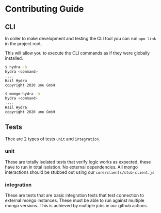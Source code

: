 # Contributing Guide

## CLI

In order to make development and testing the CLI tool you can run `npm link` in the project root.

This will allow you to execute the CLI commands as if they were globally installed.

```sh
$ hydra -h
hydra <command>
....
Hail Hydra
copyright 2020 unu GmbH

$ mongo-hydra -h
hydra <command>
....
Hail Hydra
copyright 2020 unu GmbH
```

## Tests

Thee are 2 types of tests `unit` and `integration`.

### unit

These are totally isolated tests that verify logic works as expected, these have to run in total isolation. No external dependencies. All mongo interactions should be stubbed out using our `core/clients/stub-client.js`

### integration

These are tests that  are basic integration tests that test connection to external mongo instances. These must be able to run against multiple mongo versions. This is achieved by multiple jobs in our github actions.
